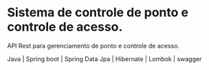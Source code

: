 # Sistema de controle de ponto e controle de acesso.

API Rest para gerenciamento de ponto e controle de acesso.

Java | Spring boot | Spring Data Jpa | Hibernate | Lombok | swagger
